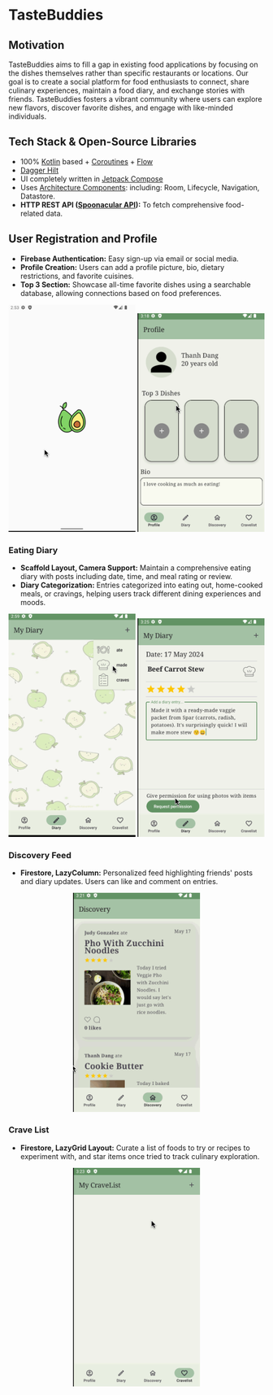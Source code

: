 # TasteBuddies

## Motivation
TasteBuddies aims to fill a gap in existing food applications by focusing on the dishes themselves rather than specific restaurants or locations. Our goal is to create a social platform for food enthusiasts to connect, share culinary experiences, maintain a food diary, and exchange stories with friends. TasteBuddies fosters a vibrant community where users can explore new flavors, discover favorite dishes, and engage with like-minded individuals.

## Tech Stack & Open-Source Libraries
- 100% [Kotlin](https://kotlinlang.org/) based + [Coroutines](https://github.com/Kotlin/kotlinx.coroutines) + [Flow](https://kotlin.github.io/kotlinx.coroutines/kotlinx-coroutines-core/kotlinx.coroutines.flow/)
- [Dagger Hilt](https://dagger.dev/hilt)
- UI completely written in [Jetpack Compose](https://developer.android.com/jetpack/compose)
- Uses [Architecture Components](https://developer.android.com/topic/libraries/architecture/): including: Room, Lifecycle, Navigation, Datastore.
- **HTTP REST API ([Spoonacular API](https://spoonacular.com/)):** To fetch comprehensive food-related data.

## User Registration and Profile
- **Firebase Authentication:** Easy sign-up via email or social media.
- **Profile Creation:** Users can add a profile picture, bio, dietary restrictions, and favorite cuisines.
- **Top 3 Section:** Showcase all-time favorite dishes using a searchable database, allowing connections based on food preferences.

<p align="center">
<img src="screenshots/user_register.gif" width=250/>
<img src="screenshots/profile.gif" width=250/>
</p>

### Eating Diary
- **Scaffold Layout, Camera Support:** Maintain a comprehensive eating diary with posts including date, time, and meal rating or review.
- **Diary Categorization:** Entries categorized into eating out, home-cooked meals, or cravings, helping users track different dining experiences and moods.

<p align="center">
<img src="screenshots/diary.gif" width=250/>
<img src="screenshots/diary_camera.gif" width=250/>
</p>

### Discovery Feed
- **Firestore, LazyColumn:** Personalized feed highlighting friends' posts and diary updates. Users can like and comment on entries.

<p align="center">
<img src="screenshots/discovery.gif" width=250/>
</p>
  
### Crave List
- **Firestore, LazyGrid Layout:** Curate a list of foods to try or recipes to experiment with, and star items once tried to track culinary exploration.
<p align="center">
<img src="screenshots/cravelist.gif" width=250/>
</p>
